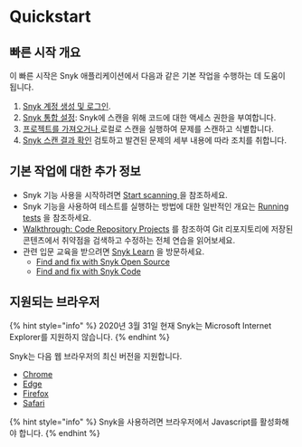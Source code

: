 # Quickstart

## 빠른 시작 개요

이 빠른 시작은 Snyk 애플리케이션에서 다음과 같은 기본 작업을 수행하는 데 도움이 됩니다.

1. [Snyk 계정 생성 및 로그인](create-or-log-in-to-a-snyk-account.md).
2. [Snyk 통합 설정](set-up-an-integration.md): Snyk에 스캔을 위해 코드에 대한 액세스 권한을 부여합니다.
3. [프로젝트를 가져오거나 ](import-a-project.md) 로컬로 스캔을 실행하여 문제를 스캔하고 식별합니다.
4. [Snyk 스캔 결과 확인](view-snyk-scan-results.md) 검토하고 발견된 문제의 세부 내용에 따라 조치를 취합니다.

## 기본 작업에 대한 추가 정보

* Snyk 기능 사용을 시작하려면 [Start scanning ](../../scan-with-snyk/start-scanning-using-the-cli-web-ui-or-api.md)을 참조하세요.
* Snyk 기능을 사용하여 테스트를 실행하는 방법에 대한 일반적인 개요는 [Running tests](../../scan-with-snyk/working-with-snyk-in-your-environment/running-scans.md) 을 참조하세요.
* [Walkthrough: Code Repository Projects](../../implement-snyk/walkthrough-code-repository-projects/) 를 참조하여 Git 리포지토리에 저장된 콘텐츠에서 취약점을 검색하고 수정하는 전체 연습을 읽어보세요.
* 관련 입문 교육을 받으려면 [Snyk Learn](https://learn.snyk.io/catalog/product-training/) 을 방문하세요.
  * [Find and fix with Snyk Open Source](https://learn.snyk.io/catalog/product-training/?type=product-training\&format=learning\_path)
  * [Find and fix with Snyk Code](https://learn.snyk.io/catalog/product-training/?type=product-training\&format=learning\_path)

## 지원되는 브라우저

{% hint style="info" %}
2020년 3월 31일 현재 Snyk는 Microsoft Internet Explorer를 지원하지 않습니다.
{% endhint %}

Snyk는 다음 웹 브라우저의 최신 버전을 지원합니다.

* [Chrome](https://www.google.com/chrome/)
* [Edge](https://www.microsoft.com/en-us/edge?form=MA13FJ)
* [Firefox](https://www.mozilla.org/en-US/firefox/new/)
* [Safari](https://www.apple.com/safari/)

{% hint style="info" %}
Snyk을 사용하려면 브라우저에서 Javascript를 활성화해야 합니다.
{% endhint %}
